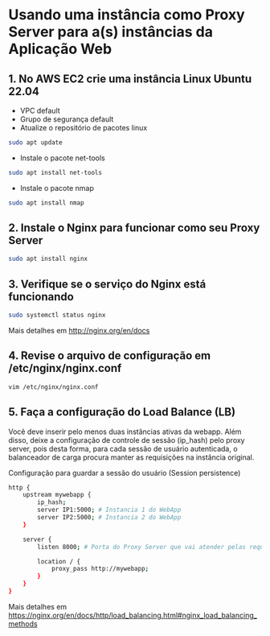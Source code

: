 # Usando uma instância como Proxy Server para a(s) instâncias da Aplicação Web

## 1. No AWS EC2 crie uma instância Linux Ubuntu 22.04

- VPC default
- Grupo de segurança default
- Atualize o repositório de pacotes linux
```bash
sudo apt update
```
- Instale o pacote net-tools
```bash
sudo apt install net-tools
```
- Instale o pacote nmap
```bash
sudo apt install nmap
```

## 2. Instale o Nginx para funcionar como seu Proxy Server

```bash
sudo apt install nginx
```

## 3. Verifique se o serviço do Nginx está funcionando

```bash
sudo systemctl status nginx
```

Mais detalhes em http://nginx.org/en/docs

## 4. Revise o arquivo de configuração em /etc/nginx/nginx.conf

```bash
vim /etc/nginx/nginx.conf
```

## 5. Faça a configuração do Load Balance (LB) 

Você deve inserir pelo menos duas instâncias ativas da webapp. Além disso, deixe a configuração de controle de sessão (ip_hash) pelo proxy server, pois desta forma, para cada sessão de usuário autenticada, o balanceador de carga procura manter as requisições na instância original.

Configuração para guardar a sessão do usuário (Session persistence)

```bash
http {
    upstream mywebapp {
    	ip_hash;
        server IP1:5000; # Instancia 1 do WebApp
        server IP2:5000; # Instancia 2 do WebApp
    }

    server {
        listen 8000; # Porta do Proxy Server que vai atender pelas requiscicoes das instancias do Web APP

        location / {
            proxy_pass http://mywebapp;
        }
    }
}
```

Mais detalhes em https://nginx.org/en/docs/http/load_balancing.html#nginx_load_balancing_methods
